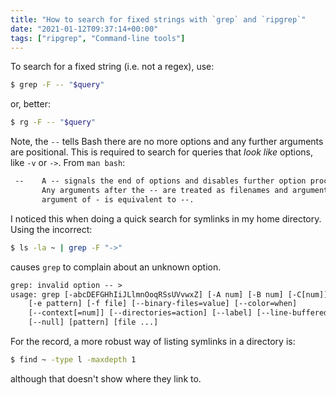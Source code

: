 ```yaml
---
title: "How to search for fixed strings with `grep` and `ripgrep`"
date: "2021-01-12T09:37:14+00:00"
tags: ["ripgrep", "Command-line tools"]
---
```


To search for a fixed string (i.e. not a regex), use:

```bash
$ grep -F -- "$query"
```
or, better:
```bash
$ rg -F -- "$query"
```

Note, the `--` tells Bash there are no more options and any further arguments are
positional. This is required to search for queries that _look like_ options, like
`-v` or `->`. From `man bash`:

```txt
 --    A -- signals the end of options and disables further option processing.
       Any arguments after the -- are treated as filenames and arguments. An
       argument of - is equivalent to --.
```

I noticed this when doing a quick search for symlinks in my home directory. Using the
incorrect:

```bash
$ ls -la ~ | grep -F "->"
```
causes `grep` to complain about an unknown option.

```txt
grep: invalid option -- >
usage: grep [-abcDEFGHhIiJLlmnOoqRSsUVvwxZ] [-A num] [-B num] [-C[num]]
	[-e pattern] [-f file] [--binary-files=value] [--color=when]
	[--context[=num]] [--directories=action] [--label] [--line-buffered]
	[--null] [pattern] [file ...]
```

For the record, a more robust way of listing symlinks in a directory is:
```bash
$ find ~ -type l -maxdepth 1
```
although that doesn't show where they link to.


